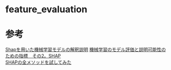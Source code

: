 # feature_evaluation


# 参考
[Shapを用いた機械学習モデルの解釈説明](https://qiita.com/shin_mura/items/cde01198552eda9146b7)
[機械学習のモデル評価と説明可能性のための指標　その2。SHAP](https://qiita.com/Derek/items/262f1ea39c6298cdd1bb)  
[SHAPの全メソッドを試してみた](https://own-search-and-study.xyz/2019/10/05/shap-all-methods/)  